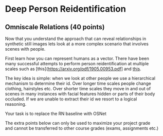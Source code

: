 # Deep Person Reidentification

## Omniscale Relations (40 points)

Now that you understand the approach that can reveal relationships in synthetic still images lets look at a more complex scenario that involves scenes with people.  

First learn how you can represent humans as a vector. There have been many successful attempts to perform person reidentification at multiple scales such as [this](https://arxiv.org/pdf/1905.00953.pdf] and [this](https://arxiv.org/pdf/1910.06827.pdf). 


The key idea is simple: when we look at other people we use a hierarchical mechanism to determine their id. Over longer time scales people change clothing, hairstyles etc.  Over shorter time scales they move in and out of scenes in many instances with facial features hidden or parts of their body occluded. If we are unable to extract their id we resort to a logical reasoning. 


Your task is to replace the RN baseline with OSNet 


The extra points below can only be used to maximize your project grade and cannot be transferred to other course grades (exams, assignments etc.) 
